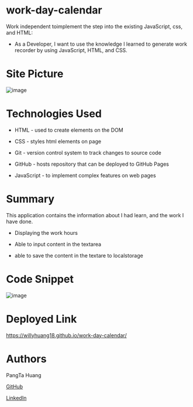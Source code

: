 # work-day-calendar

Work independent toimplement the step into the existing JavaScript, css, and HTML:

- As a Developer, I want to use the knowledge I learned to generate work recorder by using JavaScript, HTML, and CSS.

# Site Picture
![image](https://user-images.githubusercontent.com/87446864/148612724-850b89be-a6b5-4746-aa9f-83d24f4c6f39.png)

# Technologies Used
- HTML - used to create elements on the DOM

- CSS - styles html elements on page

- Git - version control system to track changes to source code

- GitHub - hosts repository that can be deployed to GitHub Pages

- JavaScript -  to implement complex features on web pages

# Summary
This application contains the information about I had learn, and the work I have done.

- Displaying the work hours

- Able to input content in the textarea

- able to save the content in the textare to localstorage

# Code Snippet
![image](https://user-images.githubusercontent.com/87446864/148612676-e44412a2-60b3-42e6-b65d-b3aa0a7568a3.png)


# Deployed Link
https://willyhuang18.github.io/work-day-calendar/

# Authors
PangTa Huang


<a href ="https://github.com/willyhuang18/HomeWork">GitHub</a>


<a href ="https://www.linkedin.com/feed/">LinkedIn</a>
